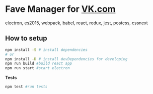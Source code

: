 # Fave Manager for [VK.com](https://vk.com/)

electron, es2015, webpack, babel, react, redux, jest, postcss, cssnext

## How to setup
```bash
npm install -S # install dependencies
# or
npm install -D # install devDependencies for developing
npm run build #build react app
npm run start #start electron
```

**Tests**
```bash
npm test #run tests
```
